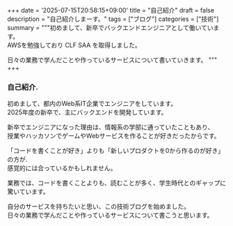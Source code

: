 +++
date = '2025-07-15T20:58:15+09:00'
title = "自己紹介"
draft = false
description = "自己紹介しまーす。"
tags = ["ブログ"]
categories = ["技術"]
summary = """初めまして、新卒でバックエンドエンジニアとして働いています。  
AWSを勉強しており CLF SAA を取得しました。  
  
日々の業務で学んだことや作っているサービスについて書いていきます。
"""
+++

### 自己紹介. 
  

初めまして、都内のWeb系IT企業でエンジニアをしています。  
2025年度の新卒で、主にバックエンドを開発しています。
  
新卒でエンジニアになった理由は、情報系の学部に通っていたこともあり、  
授業やハッカソンでゲームやWebサービスを作ることが好きだったからです。  

「コードを書くことが好き」よりも「新しいプロダクトを0から作るのが好き」の方が.  
感覚的には合っているかもしれません。  

業務では、コードを書くことよりも、読むことが多く、学生時代とのギャップに驚いています。  

自分のサービスを持ちたいと思い、この技術ブログを始めました。  
日々の業務で学んだことや作っているサービスについて書こうと思います。  


